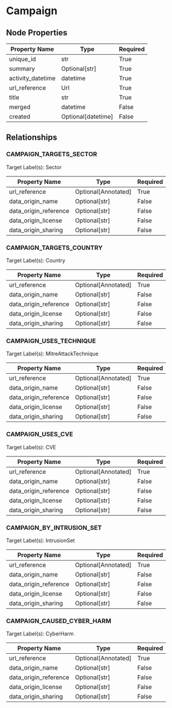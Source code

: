 # Campaign

## Node Properties

| Property Name | Type | Required |
| ------------- | ---- | -------- |
| unique_id | str | True |
| summary | Optional[str] | True |
| activity_datetime | datetime | True |
| url_reference | Url | True |
| title | str | True |
| merged | datetime | False |
| created | Optional[datetime] | False |

## Relationships

### CAMPAIGN_TARGETS_SECTOR

Target Label(s): Sector

| Property Name | Type | Required |
| ------------- | ---- | -------- |
| url_reference | Optional[Annotated] | True |
| data_origin_name | Optional[str] | False |
| data_origin_reference | Optional[str] | False |
| data_origin_license | Optional[str] | False |
| data_origin_sharing | Optional[str] | False |



### CAMPAIGN_TARGETS_COUNTRY

Target Label(s): Country

| Property Name | Type | Required |
| ------------- | ---- | -------- |
| url_reference | Optional[Annotated] | True |
| data_origin_name | Optional[str] | False |
| data_origin_reference | Optional[str] | False |
| data_origin_license | Optional[str] | False |
| data_origin_sharing | Optional[str] | False |



### CAMPAIGN_USES_TECHNIQUE

Target Label(s): MitreAttackTechnique

| Property Name | Type | Required |
| ------------- | ---- | -------- |
| url_reference | Optional[Annotated] | True |
| data_origin_name | Optional[str] | False |
| data_origin_reference | Optional[str] | False |
| data_origin_license | Optional[str] | False |
| data_origin_sharing | Optional[str] | False |



### CAMPAIGN_USES_CVE

Target Label(s): CVE

| Property Name | Type | Required |
| ------------- | ---- | -------- |
| url_reference | Optional[Annotated] | True |
| data_origin_name | Optional[str] | False |
| data_origin_reference | Optional[str] | False |
| data_origin_license | Optional[str] | False |
| data_origin_sharing | Optional[str] | False |



### CAMPAIGN_BY_INTRUSION_SET

Target Label(s): IntrusionSet

| Property Name | Type | Required |
| ------------- | ---- | -------- |
| url_reference | Optional[Annotated] | True |
| data_origin_name | Optional[str] | False |
| data_origin_reference | Optional[str] | False |
| data_origin_license | Optional[str] | False |
| data_origin_sharing | Optional[str] | False |



### CAMPAIGN_CAUSED_CYBER_HARM

Target Label(s): CyberHarm

| Property Name | Type | Required |
| ------------- | ---- | -------- |
| url_reference | Optional[Annotated] | True |
| data_origin_name | Optional[str] | False |
| data_origin_reference | Optional[str] | False |
| data_origin_license | Optional[str] | False |
| data_origin_sharing | Optional[str] | False |